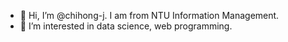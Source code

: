 - 👋 Hi, I’m @chihong-j. I am from NTU Information Management.
- 👀 I’m interested in data science, web programming.



<!---
chihong-j/chihong-j is a ✨ special ✨ repository because its `README.md` (this file) appears on your GitHub profile.
You can click the Preview link to take a look at your changes.
--->
